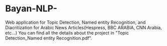 # Bayan-NLP-
Web application for Topic Detection, Named entity Recognition, and Diacritization for Arabic News Articles(Hespress, BBC ARABIA, CNN Arabia, etc...)
You can find all the details about the project in "Topic Detection_Named entity Recognition.pdf".

